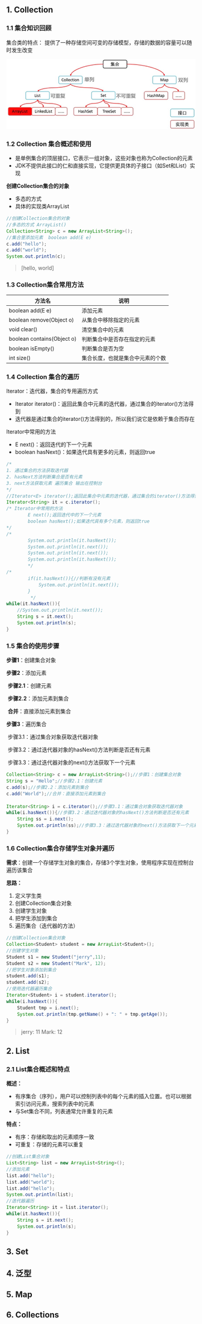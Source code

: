 ## 1. Collection

### 1.1 集合知识回顾

集合类的特点： 提供了一种存储空间可变的存储模型，存储的数据的容量可以随时发生改变

![avatar](./images/集合类体系结构.jpg)

### 1.2 Collection 集合概述和使用

- 是单例集合的顶层接口，它表示一组对象，这些对象也称为Collection的元素
- JDK不提供此接口的仁和直接实现，它提供更具体的子接口（如Set和List）实现



**创建Collection集合的对象**

- 多态的方式
- 具体的实现类ArrayList

```java
//创建Collection集合的对象
//多态的方式 ArrayList()
Collection<String> c = new ArrayList<String>();
//集合里添加元素  boolean add(E e)
c.add("hello");
c.add("world");
System.out.println(c);
```

>[hello, world]

### 1.3 Collection集合常用方法

| 方法名                     | 说明                             |
| -------------------------- | -------------------------------- |
| boolean add(E e)           | 添加元素                         |
| boolean remove(Object o)   | 从集合中移除指定的元素           |
| void clear()               | 清空集合中的元素                 |
| boolean contains(Object o) | 判断集合中是否存在指定的元素     |
| boolean isEmpty()          | 判断集合是否为空                 |
| int size()                 | 集合长度，也就是集合中元素的个数 |



### 1.4 Collection 集合的遍历

Iterator：迭代器，集合的专用遍历方式

- Iterator<E> iterator()：返回此集合中元素的迭代器，通过集合的iterator()方法得到
- 迭代器是通过集合的iterator()方法得到的，所以我们说它是依赖于集合而存在

Iterator中常用的方法

- E next()：返回迭代的下一个元素
- boolean hasNext()：如果迭代具有更多的元素，则返回true

```java
/*
1. 通过集合的方法获取迭代器
2. hasNext方法判断集合是否有元素
3. next方法获取元素 遍历集合 输出在控制台
*/
//Iterator<E> iterator();返回此集合中元素的迭代器，通过集合的iterator()方法得到
Iterator<String> it = c.iterator();
/* Iterator中常用的方法
        E next();返回迭代中的下一个元素
        boolean hasNext();如果迭代具有多个元素，则返回true
*/
/*
        System.out.println(it.hasNext());
        System.out.println(it.next());
        System.out.println(it.next());
        System.out.println(it.hasNext());
        */
/*
        if(it.hasNext()){//判断有没有元素
            System.out.println(it.next());
        }
         */
while(it.hasNext()){
    //System.out.println(it.next());
    String s = it.next();
    System.out.println(s);
}
```



### 1.5 集合的使用步骤

**步骤1**：创建集合对象

**步骤2**：添加元素

​	**步骤2.1**：创建元素

​	**步骤2.2**：添加元素到集合

​	**合并**：直接添加元素到集合

**步骤3**：遍历集合

​	步骤3.1：通过集合对象获取迭代器对象

​	步骤3.2：通过迭代器对象的hasNext()方法判断是否还有元素

​	步骤3.3：通过迭代器对象的next()方法获取下一个元素

```java
Collection<String> c = new ArrayList<String>();//步骤1：创建集合对象
String s = "Hello";//步骤2.1：创建元素
c.add(s);//步骤2.2：添加元素到集合
c.add("World");//合并：直接添加元素到集合

Iterator<String> i = c.iterator();//步骤3.1：通过集合对象获取迭代器对象
while(i.hasNext()){//步骤3.2：通过迭代器对象的hasNext()方法判断是否还有元素
    String ss = i.next();
    System.out.println(ss);//步骤3.3：通过迭代器对象的next()方法获取下一个元素
}
```

### 1.6 Collection集合存储学生对象并遍历

**需求**：创建一个存储学生对象的集合，存储3个学生对象，使用程序实现在控制台遍历该集合

**思路：**

1. 定义学生类
2. 创建Collection集合对象
3. 创建学生对象
4. 把学生添加到集合
5. 遍历集合（迭代器的方法）

```java
//创建Collection集合对象
Collection<Student> student = new ArrayList<Student>();
//创建学生对象
Student s1 = new Student("jerry",11);
Student s2 = new Student("Mark", 12);
//把学生对象添加到集合
student.add(s1);
student.add(s2);
//使用迭代器遍历集合
Iterator<Student> i = student.iterator();
while(i.hasNext()){
    Student tmp = i.next();
    System.out.println(tmp.getName() + ": " + tmp.getAge());
}
```

> jerry: 11
> Mark: 12

## 2. List

### 2.1 List集合概述和特点

**概述：**

- 有序集合（序列），用户可以控制列表中的每个元素的插入位置。也可以根据索引访问元素，搜索列表中的元素
- 与Set集合不同，列表通常允许重复的元素

**特点：**

- 有序：存储和取出的元素顺序一致
- 可重复：存储的元素可以重复

```java
//创建List集合对象
List<String> list = new ArrayList<String>();
//添加元素
list.add("hello");
list.add("world");
list.add("hello");
System.out.println(list);
//迭代器遍历
Iterator<String> it = list.iterator();
while(it.hasNext()){
    String s = it.next();
    System.out.println(s);
}
```



## 3. Set



## 4. 泛型



## 5. Map



## 6. Collections

